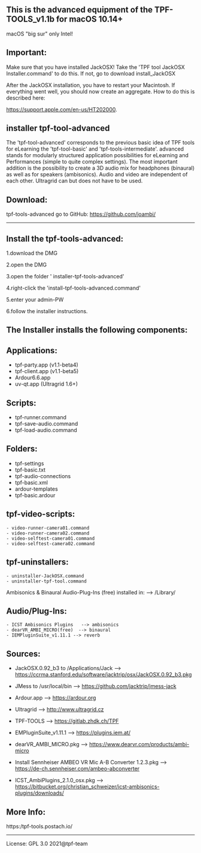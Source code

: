 This is the advanced equipment of the TPF-TOOLS_v1.1b for macOS 10.14+
--
macOS "big sur" only Intel!


Important:
---
Make sure that you have installed JackOSX!
Take the  'TPF tool JackOSX Installer.command' to do this.
If not, go to download install_JackOSX

After the JackOSX installation, you have to restart your Macintosh. If everything went well, you should now create an aggregate. How to do this is described here:

https://support.apple.com/en-us/HT202000.


installer tpf-tool-advanced
----
The 'tpf-tool-advanced' corresponds to the previous basic idea of TPF tools for eLearning the 'tpf-tool-basic' and 'tpf-tools-intermediate'.
advanced stands for modularly structured application possibilities for eLearning and Performances (simple to quite complex settings).
The most important addition is the possibility to create a 3D audio mix for headphones (binaural) as well as for speakers (ambisonics).
Audio and video are independent of each other. Ultragrid can but does not have to be used.

Download:
---
tpf-tools-advanced go to GitHub: 
https://github.com/joambi/

---

Install the tpf-tools-advanced:
---
1.download the DMG

2.open the DMG

3.open the folder ' installer-tpf-tools-advanced'

4.right-click the 'install-tpf-tools-advanced.command'

5.enter your admin-PW

6.follow the installer instructions.


The Installer installs the following components:
---

Applications:
---
- tpf-party.app   (v1.1-beta4)	
- tpf-client.app  (v1.1-beta5)
- Ardour6.6.app	
- uv-qt.app (Ultragrid 1.6+)

Scripts:
---
- tpf-runner.command
- tpf-save-audio.command
- tpf-load-audio.command	

Folders:
---
- tpf-settings 
- tpf-basic.txt
- tpf-audio-connections 
- tpf-basic.xml
- ardour-templates
- tpf-basic.ardour

tpf-video-scripts:
---
	- video-runner-camera01.command 
	- video-runner-camera02.command
	- video-selftest-camera01.command
	- video-selftest-camera02.command	

tpf-uninstallers:
---
	- uninstaller-JackOSX.command
	- uninstaller-tpf-tool.command
    
Ambisonics & Binaural  Audio-Plug-Ins (free) installed in:    --> /Library/

Audio/Plug-Ins:
---
	- ICST Ambisonics Plugins   --> ambisonics
	- dearVR_AMBI_MICRO(free)  --> binaural
	- IEMPluginSuite_v1.11.1 --> reverb
  

Sources:
---

- JackOSX.0.92_b3  to /Applications/Jack  --> https://ccrma.stanford.edu/software/jacktrip/osx/JackOSX.0.92_b3.pkg

- JMess to /usr/local/bin --> https://github.com/jacktrip/jmess-jack

- Ardour.app --> https://ardour.org

- Ultragrid --> http://www.ultragrid.cz

- TPF-TOOLS --> https://gitlab.zhdk.ch/TPF

- EMPluginSuite_v1.11.1 --> https://plugins.iem.at/

- dearVR_AMBI_MICRO.pkg --> https://www.dearvr.com/products/ambi-micro

- Install Sennheiser AMBEO VR Mic A-B Converter 1.2.3.pkg --> https://de-ch.sennheiser.com/ambeo-abconverter

- ICST_AmbiPlugins_2.1.0_osx.pkg --> https://bitbucket.org/christian_schweizer/icst-ambisonics-plugins/downloads/

More Info:
---

https:/tpf-tools.postach.io/

---
License: GPL 3.0
2021@tpf-team
